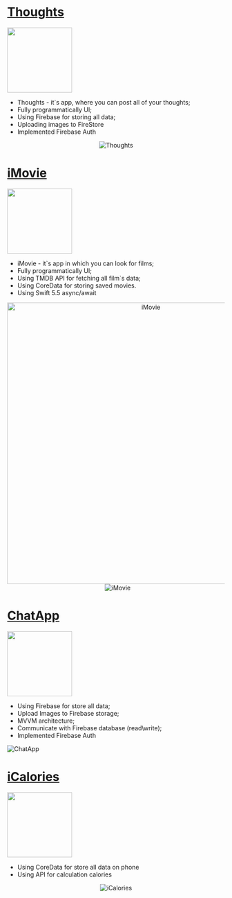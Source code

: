 # [Thoughts](https://github.com/AlexBahno/Thoughts)
<p align="left"> <a href="https://github.com/AlexBahno/Thoughts"> <img src="https://user-images.githubusercontent.com/33416429/92813512-27f0bb80-f376-11ea-8562-ee2b3e416aec.png" width="150" ></a>
</p>

* Thoughts - it`s app, where you can post all of your thoughts;
* Fully programmatically UI;
* Using Firebase for storing all data;
* Uploading images to FireStore
* Implemented Firebase Auth

<p align = "center">
  <img src="https://github.com/AlexBahno/AlexBahno/assets/118211419/c6672106-e929-4226-85fc-a714478505e4" title="Thoughts">
</p>


# [iMovie](https://github.com/AlexBahno/iMovie)
<p align="left"> <a href="https://github.com/AlexBahno/iMovie"> <img src="https://user-images.githubusercontent.com/33416429/92813512-27f0bb80-f376-11ea-8562-ee2b3e416aec.png" width="150" ></a>
</p>

* iMovie - it`s app in which you can look for films;
* Fully programmatically UI;
* Using TMDB API for fetching all film`s data;
* Using CoreData for storing saved movies.
* Using Swift 5.5 async/await

<p align = "center">
  <img src="https://github.com/AlexBahno/iMovie/assets/118211419/23394bb9-f6de-412b-944f-060791ea1f5c" width="650" title="iMovie">
  &nbsp
  <img src="https://github.com/AlexBahno/iMovie/assets/118211419/76b60bc7-e0fd-4082-a209-3fe5a1bf29e4" title="iMovie">
</p>

# [ChatApp](https://github.com/AlexBahno/ChatApp)
<p align="left"> <a href="https://github.com/AlexBahno/ChatApp"> <img src="https://user-images.githubusercontent.com/33416429/92813512-27f0bb80-f376-11ea-8562-ee2b3e416aec.png" width="150" ></a>
</p>

* Using Firebase for store all data;
* Upload Images to Firebase storage;
* MVVM architecture;
* Communicate with Firebase database (read\write);
* Implemented Firebase Auth
<img src="https://github.com/AlexBahno/ChatApp/assets/118211419/31bfa42e-4179-47e2-a9a5-d1ebe7e40f54" title="ChatApp">

# [iСalories](https://github.com/AlexBahno/icalories)
<p align="left"> <a href="https://github.com/AlexBahno/icalories"> <img src="https://user-images.githubusercontent.com/33416429/92813512-27f0bb80-f376-11ea-8562-ee2b3e416aec.png" width="150" ></a>
</p>

* Using CoreData for store all data on phone
* Using API for calculation calories 
<p align="center">
  <img src = "https://github.com/AlexBahno/icalories/assets/118211419/a1fd2170-6a13-468c-9329-c45f51ebc597" title="iСalories">
</p>
